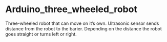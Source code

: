 # Arduino_three_wheeled_robot
Three-wheeled robot that can move on it’s own.
Ultrasonic sensor sends distance from the robot to the barier. Depending on the distance the robot goes straight or turns left or right.

